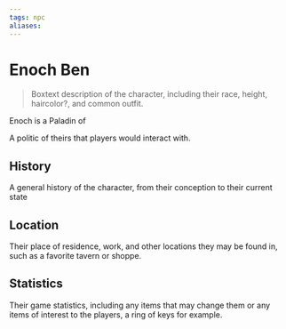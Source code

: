 ```yaml
---
tags: npc
aliases: 
---
```

# Enoch Ben

> Boxtext description of the character, including their race, height, haircolor?, and common outfit.

Enoch is a Paladin of 

A politic of theirs that players would interact with.

## History
A general history of the character, from their conception to their current state

## Location
Their place of residence, work, and other locations they may be found in, such as a favorite tavern or shoppe.

## Statistics
Their game statistics, including any items that may change them or any items of interest to the players, a ring of keys for example.